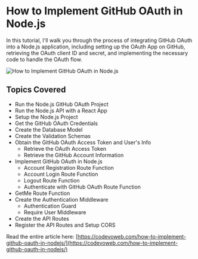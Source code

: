 # How to Implement GitHub OAuth in Node.js

In this tutorial, I'll walk you through the process of integrating GitHub OAuth into a Node.js application, including setting up the OAuth App on GitHub, retrieving the OAuth client ID and secret, and implementing the necessary code to handle the OAuth flow.

![How to Implement GitHub OAuth in Node.js](https://codevoweb.com/wp-content/uploads/2023/01/How-to-Implement-GitHub-OAuth-in-Node.js.webp)

## Topics Covered

- Run the Node.js GitHub OAuth Project
- Run the Node.js API with a React App
- Setup the Node.js Project
- Get the GitHub OAuth Credentials
- Create the Database Model
- Create the Validation Schemas
- Obtain the GitHub OAuth Access Token and User's Info
    - Retrieve the OAuth Access Token
    - Retrieve the GitHub Account Information
- Implement GitHub OAuth in Node.js
    - Account Registration Route Function
    - Account Login Route Function
    - Logout Route Function
    - Authenticate with GitHub OAuth Route Function
- GetMe Route Function
- Create the Authentication Middleware
    - Authentication Guard
    - Require User Middleware
- Create the API Routes
- Register the API Routes and Setup CORS

Read the entire article here: [https://codevoweb.com/how-to-implement-github-oauth-in-nodejs/](https://codevoweb.com/how-to-implement-github-oauth-in-nodejs/)
